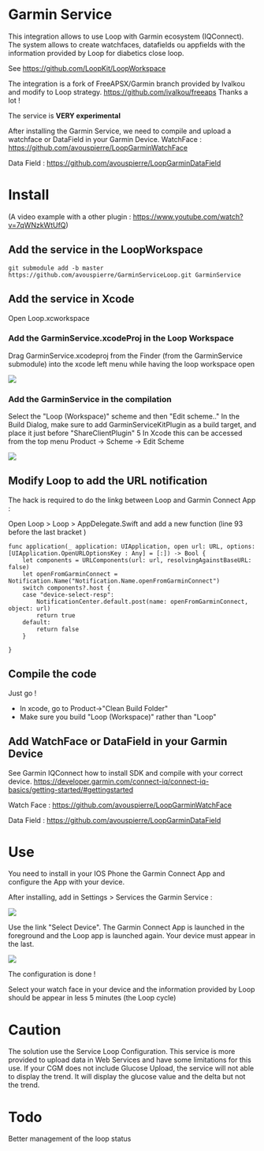 # Garmin Service

This integration allows to use Loop with Garmin ecosystem (IQConnect). The system allows to create watchfaces, datafields ou appfields with the information provided by Loop for diabetics close loop.

See https://github.com/LoopKit/LoopWorkspace 


The integration is a fork of FreeAPSX/Garmin branch provided by Ivalkou and modify to Loop strategy. https://github.com/ivalkou/freeaps Thanks a lot !


The service is **VERY experimental**

After installing the Garmin Service, we need to compile and upload a watchface or DataField in your Garmin Device. 
WatchFace  : https://github.com/avouspierre/LoopGarminWatchFace 

Data Field : https://github.com/avouspierre/LoopGarminDataField 

# Install

(A video example with a other plugin : https://www.youtube.com/watch?v=7qWNzkWtUfQ)

## Add the service in the LoopWorkspace

`git submodule add -b master https://github.com/avouspierre/GarminServiceLoop.git GarminService`


## Add the service in Xcode 

Open Loop.xcworkspace

### Add the GarminService.xcodeProj in the Loop Workspace 

Drag GarminService.xcodeproj from the Finder (from the GarminService submodule) into the xcode left menu while having the loop workspace open


![](GarminServiceInLoop.png)

### Add the GarminService in the compilation 

Select the "Loop (Workspace)" scheme and then "Edit scheme.."
In the Build Dialog, make sure to add GarminServiceKitPlugin as a build target, and place it just before "ShareClientPlugin" 5 In Xcode this can be accessed from the top menu Product -> Scheme -> Edit Scheme

![](GarminServiceInLoop2.png)

## Modify Loop to add the URL notification 

The hack is required to do the linkg between Loop and Garmin Connect App : 

Open Loop > Loop > AppDelegate.Swift and add a new function (line 93 before the last bracket )

    func application(_ application: UIApplication, open url: URL, options: [UIApplication.OpenURLOptionsKey : Any] = [:]) -> Bool {
        let components = URLComponents(url: url, resolvingAgainstBaseURL: false)
        let openFromGarminConnect = Notification.Name("Notification.Name.openFromGarminConnect")
        switch components?.host {
        case "device-select-resp":
            NotificationCenter.default.post(name: openFromGarminConnect, object: url)
            return true
        default:
            return false
        }
        
    }

## Compile the code

Just go !  

- In xcode, go to Product->"Clean Build Folder"
- Make sure you build "Loop (Workspace)" rather than "Loop"

## Add WatchFace or DataField in your Garmin Device

See Garmin IQConnect how to install SDK and compile with your correct device. 
https://developer.garmin.com/connect-iq/connect-iq-basics/getting-started/#gettingstarted 

Watch Face : https://github.com/avouspierre/LoopGarminWatchFace 

Data Field : https://github.com/avouspierre/LoopGarminDataField 

# Use

You need to install in your IOS Phone the Garmin Connect App and configure the App with your device. 

After installing, add in Settings > Services the Garmin Service : 

![](IMG_AC79752943DB-1.jpeg)

Use the link "Select Device". The Garmin Connect App is launched in the foreground and the Loop app is launched again. Your device must appear in the last.

![](IMG_A22C31C7FE81-1.jpeg)

The configuration is done ! 

Select your watch face in your device and the information provided by Loop should be appear in less 5 minutes (the Loop cycle)


# Caution 

The solution use the Service Loop Configuration. This service is more provided to upload data in Web Services and have some limitations for this use. 
If your CGM does not include Glucose Upload, the service will not able to display the trend. It will display the glucose value and the delta but not the trend. 

# Todo 

Better management of the loop status 


